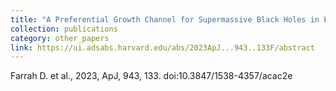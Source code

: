 ```yaml
---
title: "A Preferential Growth Channel for Supermassive Black Holes in Elliptical Galaxies at *z* \\(\lesssim\\) 2 "
collection: publications
category: other_papers
link: https://ui.adsabs.harvard.edu/abs/2023ApJ...943..133F/abstract
---
```

Farrah D. et al., 2023, ApJ, 943, 133. doi:10.3847/1538-4357/acac2e
